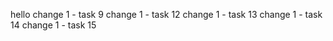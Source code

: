 hello
change 1 - task 9
change 1 - task 12
change 1 - task 13
change 1 - task 14
change 1 - task 15

